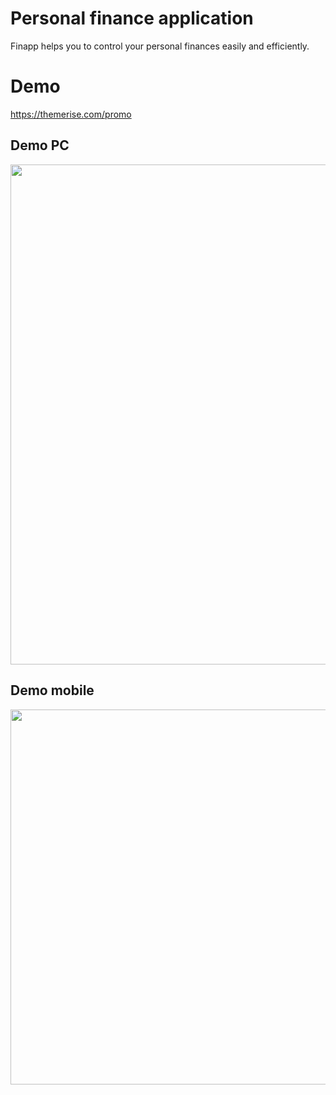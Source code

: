 # Personal finance application

Finapp helps you to control your personal finances easily and efficiently.

# Demo
https://themerise.com/promo

## Demo PC
<img src="https://user-images.githubusercontent.com/1069998/36832824-18fe290a-1d68-11e8-87fa-ac715badac7d.gif" width="800">

## Demo mobile
<img src="https://user-images.githubusercontent.com/1069998/36832823-18c76492-1d68-11e8-8acc-e113dd86645e.gif" height="600">
